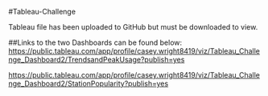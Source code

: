 #Tableau-Challenge

Tableau file has been uploaded to GitHub but must be downloaded to view. 

##Links to the two Dashboards can be found below:
https://public.tableau.com/app/profile/casey.wright8419/viz/Tableau_Challenge_Dashboard2/TrendsandPeakUsage?publish=yes

https://public.tableau.com/app/profile/casey.wright8419/viz/Tableau_Challenge_Dashboard2/StationPopularity?publish=yes
